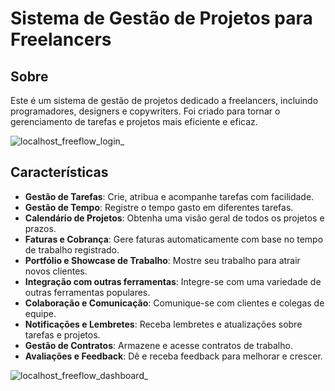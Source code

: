 # Sistema de Gestão de Projetos para Freelancers

## Sobre

Este é um sistema de gestão de projetos dedicado a freelancers, incluindo programadores, designers e copywriters. Foi criado para tornar o gerenciamento de tarefas e projetos mais eficiente e eficaz.

![localhost_freeflow_login_](https://github.com/gustav0meira/freeflow/assets/112213145/559d7c84-1a66-4841-b10a-639e48437287)

## Características

- **Gestão de Tarefas**: Crie, atribua e acompanhe tarefas com facilidade.
- **Gestão de Tempo**: Registre o tempo gasto em diferentes tarefas.
- **Calendário de Projetos**: Obtenha uma visão geral de todos os projetos e prazos.
- **Faturas e Cobrança**: Gere faturas automaticamente com base no tempo de trabalho registrado.
- **Portfólio e Showcase de Trabalho**: Mostre seu trabalho para atrair novos clientes.
- **Integração com outras ferramentas**: Integre-se com uma variedade de outras ferramentas populares.
- **Colaboração e Comunicação**: Comunique-se com clientes e colegas de equipe.
- **Notificações e Lembretes**: Receba lembretes e atualizações sobre tarefas e projetos.
- **Gestão de Contratos**: Armazene e acesse contratos de trabalho.
- **Avaliações e Feedback**: Dê e receba feedback para melhorar e crescer.

![localhost_freeflow_dashboard_](https://github.com/gustav0meira/freeflow/assets/112213145/c99f20f7-37dc-4d79-a51f-cc8fa20bb838)
